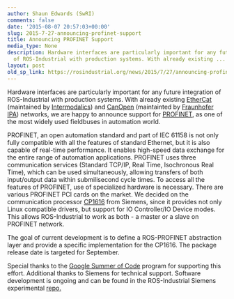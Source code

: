 ```yaml
---
author: Shaun Edwards (SwRI)
comments: false
date: '2015-08-07 20:57:03+00:00'
slug: 2015-7-27-announcing-profinet-support
title: Announcing PROFINET Support
media_type: None
description: Hardware interfaces are particularly important for any future integration
  of ROS-Industrial with production systems. With already existing ...
layout: post
old_sp_link: https://rosindustrial.org/news/2015/7/27/announcing-profinet-support
---
```




Hardware interfaces are particularly important for any future integration of ROS-Industrial with production systems. With already existing [EtherCat](http://wiki.ros.org/soem) (maintained by [Intermodalics](http://www.intermodalics.eu/)) and [CanOpen](http://wiki.ros.org/ros_canopen) (maintainted by [Fraunhofer IPA](http://www.ipa.fraunhofer.de/)) networks, we are happy to announce support for [PROFINET](http://www.profibus.com/technology/profinet/), as one of the most widely used fieldbuses in automation world.

PROFINET, an open automation standard and part of IEC 61158 is not only fully compatible with all the features of standard Ethernet, but it is also capable of real-time performance. It enables high-speed data exchange for the entire range of automation applications. PROFINET uses three communication services (Standard TCP/IP, Real Time, Isochronous Real Time), which can be used simultaneously, allowing transfers of both input/output data within submilisecond cycle times. To access all the features of PROFINET, use of specialized hardware is necessary. There are various PROFINET PCI cards on the market. We decided on the communication processor [CP1616](http://w3.siemens.com/mcms/industrial-communication/en/ie/system-interfacing/system-interfacing-pg-pc/cp1616/pages/cp1616.aspx) from Siemens, since it provides not only Linux compatible drivers, but support for IO Controller/IO Device modes. This allows ROS-Industrial to work as both - a master or a slave on PROFINET network.

The goal of current development is to define a ROS-PROFINET abstraction layer and provide a specific implementation for the CP1616. The package release date is targeted for September.

Special thanks to the [Google Summer of Code](http://www.google-melange.com/gsoc/homepage/google/gsoc2015) program for supporting this effort. Additional thanks to Siemens for technical support. Software development is ongoing and can be found in the ROS-Industrial Siemens experimental [repo.](https://github.com/ros-industrial/siemens_experimental)


